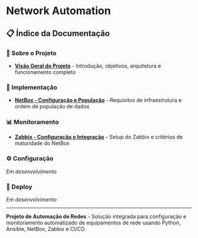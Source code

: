 # Network Automation

## 📋 Índice da Documentação

### 📖 Sobre o Projeto
- [**Visão Geral do Projeto**](docs/about-this-project/automacao.md) - Introdução, objetivos, arquitetura e funcionamento completo

### 🔧 Implementação
- [**NetBox - Configuração e População**](docs/netbox-setup.md) - Requisitos de infraestrutura e ordem de população de dados

### 📊 Monitoramento  
- [**Zabbix - Configuração e Integração**](docs/zabbix-setup.md) - Setup do Zabbix e critérios de maturidade do NetBox

### ⚙️ Configuração
*Em desenvolvimento*

### 🚀 Deploy
*Em desenvolvimento*

---

**Projeto de Automação de Redes** - Solução integrada para configuração e monitoramento automatizado de equipamentos de rede usando Python, Ansible, NetBox, Zabbix e CI/CD.
